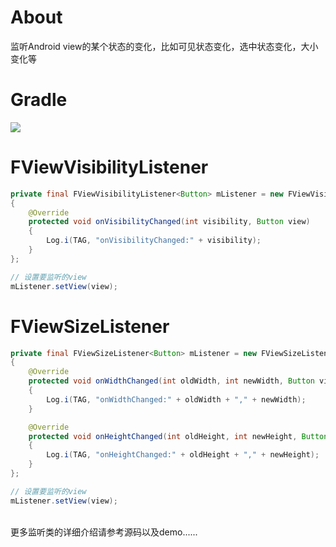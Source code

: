 # About
监听Android view的某个状态的变化，比如可见状态变化，选中状态变化，大小变化等

# Gradle
[![](https://jitpack.io/v/zj565061763/viewlistener.svg)](https://jitpack.io/#zj565061763/viewlistener)

# FViewVisibilityListener
```java
private final FViewVisibilityListener<Button> mListener = new FViewVisibilityListener<Button>()
{
    @Override
    protected void onVisibilityChanged(int visibility, Button view)
    {
        Log.i(TAG, "onVisibilityChanged:" + visibility);
    }
};

// 设置要监听的view
mListener.setView(view);
```

# FViewSizeListener
```java
private final FViewSizeListener<Button> mListener = new FViewSizeListener<Button>()
{
    @Override
    protected void onWidthChanged(int oldWidth, int newWidth, Button view)
    {
        Log.i(TAG, "onWidthChanged:" + oldWidth + "," + newWidth);
    }

    @Override
    protected void onHeightChanged(int oldHeight, int newHeight, Button view)
    {
        Log.i(TAG, "onHeightChanged:" + oldHeight + "," + newHeight);
    }
};

// 设置要监听的view
mListener.setView(view);
```
<br>
更多监听类的详细介绍请参考源码以及demo......
